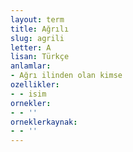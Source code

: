 ```yaml
---
layout: term
title: Ağrılı
slug: agrili
letter: A
lisan: Türkçe
anlamlar:
- Ağrı ilinden olan kimse
ozellikler:
- - isim
ornekler:
- - ''
orneklerkaynak:
- - ''
---
```

